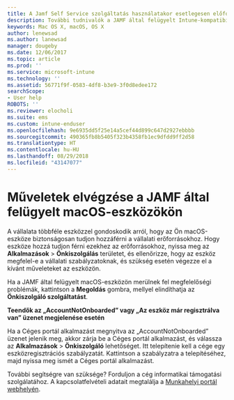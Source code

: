 ```yaml
---
title: A Jamf Self Service szolgáltatás használatakor esetlegesen előforduló hibák | Microsoft Docs
description: További tudnivalók a JAMF által felügyelt Intune-kompatibilis macOS-eszközről.
keywords: Mac OS X, macOS, OS X
author: lenewsad
ms.author: lanewsad
manager: dougeby
ms.date: 12/06/2017
ms.topic: article
ms.prod: ''
ms.service: microsoft-intune
ms.technology: ''
ms.assetid: 56771f9f-0583-4df8-b3e9-3f0d8edee172
searchScope:
- User help
ROBOTS: ''
ms.reviewer: elocholi
ms.suite: ems
ms.custom: intune-enduser
ms.openlocfilehash: 9e6935dd5f25e14a5cef44d899c647d2927ebbbb
ms.sourcegitcommit: 490365fb8b5405f323b4358fb1ec9dfdd9ff2d58
ms.translationtype: HT
ms.contentlocale: hu-HU
ms.lasthandoff: 08/29/2018
ms.locfileid: "43147077"
---
```

# <a name="performing-actions-on-a-macos-device-managed-by-jamf"></a>Műveletek elvégzése a JAMF által felügyelt macOS-eszközökön

A vállalata többféle eszközzel gondoskodik arról, hogy az Ön macOS-eszköze biztonságosan tudjon hozzáférni a vállalati erőforrásokhoz. Hogy eszköze hozzá tudjon férni ezekhez az erőforrásokhoz, nyissa meg az **Alkalmazások** > **Önkiszolgálás** területet, és ellenőrizze, hogy az eszköz megfelel-e a vállalati szabályzatoknak, és szükség esetén végezze el a kívánt műveleteket az eszközön.

Ha a JAMF által felügyelt macOS-eszközön merülnek fel megfelelőségi problémák, kattintson a **Megoldás** gombra, mellyel elindíthatja az **Önkiszolgáló szolgáltatást**.

__Teendők az „AccountNotOnboarded” vagy „Az eszköz már regisztrálva van” üzenet megjelenése esetén__

Ha a Céges portál alkalmazást megnyitva az „AccountNotOnboarded” üzenet jelenik meg, akkor zárja be a Céges portál alkalmazást, és válassza az **Alkalmazások** > **Önkiszolgáló** lehetőséget. Itt telepítenie kell a cége egy eszközregisztrációs szabályzatát. Kattintson a szabályzatra a telepítéséhez, majd nyissa meg ismét a Céges portál alkalmazást.

További segítségre van szüksége? Forduljon a cég informatikai támogatási szolgálatához. A kapcsolatfelvételi adatait megtalálja a [Munkahelyi portál webhelyén](https://go.microsoft.com/fwlink/?linkid=2010980).
